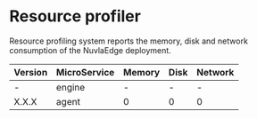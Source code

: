 # Resource profiler

Resource profiling system reports the memory, disk and network consumption of the NuvlaEdge deployment.

| Version | MicroService | Memory | Disk | Network |
|---------|--------------|--------|------|---------|
| -       | engine       | -      | -    | -       |
| X.X.X   | agent        | 0      | 0    | 0       |


